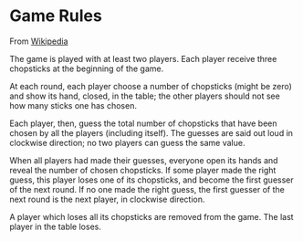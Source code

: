 Game Rules
==========

From [Wikipedia](http://pt.wikipedia.org/wiki/Porrinha)

The game is played with at least two players.
Each player receive three chopsticks at the beginning of the game.

At each round, each player choose a number of chopsticks
(might be zero)
and show its hand, closed, in the table;
the other players should not see how many sticks one has chosen.

Each player, then, guess the total number of chopsticks
that have been chosen by all the players (including itself).
The guesses are said out loud in clockwise direction;
no two players can guess the same value.

When all players had made their guesses,
everyone open its hands and reveal the number of chosen chopsticks.
If some player made the right guess,
this player loses one of its chopsticks,
and become the first guesser of the next round.
If no one made the right guess, the first guesser of the next round
is the next player, in clockwise direction.

A player which loses all its chopsticks are removed from the game.
The last player in the table loses.
